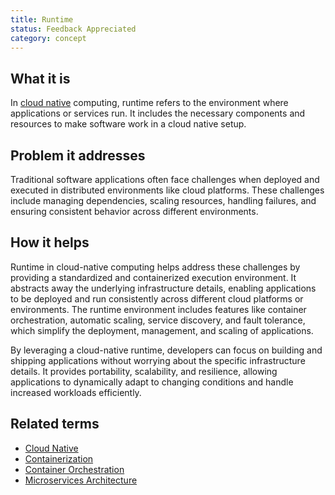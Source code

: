 ```yaml
---
title: Runtime
status: Feedback Appreciated
category: concept
---
```


## What it is

In [cloud native](/cloud-native-apps/) computing, runtime refers to the environment where applications or services run. It includes the necessary components and resources to make software work in a cloud native setup.

## Problem it addresses

Traditional software applications often face challenges when deployed and executed in distributed environments like cloud platforms. 
These challenges include managing dependencies, scaling resources, handling failures, and ensuring consistent behavior across different environments.
 

## How it helps

Runtime in cloud-native computing helps address these challenges by providing a standardized and containerized execution environment. It abstracts away the underlying infrastructure details, enabling applications to be deployed and run consistently across different cloud platforms or environments. The runtime environment includes features like container orchestration, automatic scaling, service discovery, and fault tolerance, which simplify the deployment, management, and scaling of applications.

By leveraging a cloud-native runtime, developers can focus on building and shipping applications without worrying about the specific infrastructure details. It provides portability, scalability, and resilience, allowing applications to dynamically adapt to changing conditions and handle increased workloads efficiently.


## Related terms

- [Cloud Native](https://glossary.cncf.io/cloud-native-apps/)
- [Containerization](https://glossary.cncf.io/containerization/)
- [Container Orchestration](https://glossary.cncf.io/container-orchestration/)
- [Microservices Architecture](https://glossary.cncf.io/microservices-architecture/)
